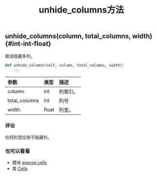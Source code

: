 ﻿---
title: unhide_columns方法
second_title: Aspose.Cells for Python via .NET API 参考文献
description:
type: docs
weight: 980
url: /zh/python-net/aspose.cells/cells/unhide_columns/
is_root: false
---
##  unhide_columns(column, total_columns, width) {#int-int-float}
取消隐藏多列。



```python
def unhide_columns(self, column, total_columns, width):
    ...
```


|参数|类型|描述|
| :- | :- | :- |
| column | int |列索引。|
| total_columns | int |列号|
| width | float |列宽。|
### 评论

仅将列宽应用于隐藏列。


### 也可以看看

* 模块 [aspose.cells](../../)
* 类 [Cells](/cells/zh/python-net/aspose.cells/cells)
